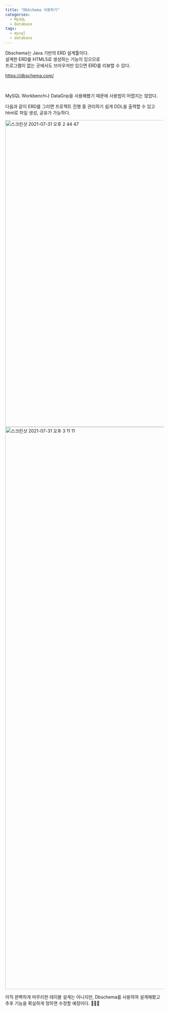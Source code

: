 ```yaml
---
title: "DbSchema 사용하기"    
categories:
  - MySQL
  - Database
tags:
  - mysql
  - database
---
```


Dbschema는 Java 기반의 ERD 설계툴이다.      
설계한 ERD를 HTML5로 생성하는 기능이 있으므로     
프로그램이 없는 곳에서도 브라우저만 있으면 ERD를 리뷰할 수 있다.       

<https://dbschema.com/>             


<br />   




MySQL Workbench나 DataGrip을 사용해봤기 때문에 사용법이 어렵지는 않았다.      

다음과 같이 ERD를 그리면 프로젝트 진행 중 관리하기 쉽게 DDL을 출력할 수 있고   
html로 파일 생성, 공유가 가능하다.    

<img width="975" alt="스크린샷 2021-07-31 오후 2 44 47" src="https://user-images.githubusercontent.com/33855307/127730664-c492f9a5-bccc-4311-b3aa-d13e849d73ac.png">
<img width="1787" alt="스크린샷 2021-07-31 오후 3 11 11" src="https://user-images.githubusercontent.com/33855307/127730668-de2ffd22-6031-441c-b47f-f5c1c479d7f5.png">


<br />   

아직 완벽하게 마무리한 테이블 설계는 아니지만, Dbschema를 사용하여 설계해봤고   
추후 기능을 확실하게 정하면 수정할 예정이다.  🏃🏻‍♀️  



